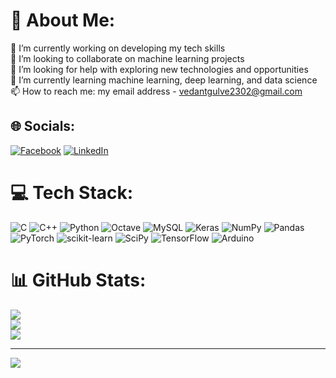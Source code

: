 # 💫 About Me:
🔭 I’m currently working on developing my tech skills<br>👯 I’m looking to collaborate on machine learning projects<br>🤝 I’m looking for help with exploring new technologies and opportunities<br>🌱 I’m currently learning machine learning, deep learning, and data science<br>📫 How to reach me: my email address - vedantgulve2302@gmail.com


## 🌐 Socials:
[![Facebook](https://img.shields.io/badge/Facebook-%231877F2.svg?logo=Facebook&logoColor=white)](https://facebook.com/vedant.gulve.52) [![LinkedIn](https://img.shields.io/badge/LinkedIn-%230077B5.svg?logo=linkedin&logoColor=white)](https://linkedin.com/in/vedant-gulve) 

# 💻 Tech Stack:
![C](https://img.shields.io/badge/c-%2300599C.svg?style=flat&logo=c&logoColor=white) ![C++](https://img.shields.io/badge/c++-%2300599C.svg?style=flat&logo=c%2B%2B&logoColor=white) ![Python](https://img.shields.io/badge/python-3670A0?style=flat&logo=python&logoColor=ffdd54) ![Octave](https://img.shields.io/badge/OCTAVE-darkblue?style=flat&logo=octave&logoColor=fcd683) ![MySQL](https://img.shields.io/badge/mysql-%2300f.svg?style=flat&logo=mysql&logoColor=white) ![Keras](https://img.shields.io/badge/Keras-%23D00000.svg?style=flat&logo=Keras&logoColor=white) ![NumPy](https://img.shields.io/badge/numpy-%23013243.svg?style=flat&logo=numpy&logoColor=white) ![Pandas](https://img.shields.io/badge/pandas-%23150458.svg?style=flat&logo=pandas&logoColor=white) ![PyTorch](https://img.shields.io/badge/PyTorch-%23EE4C2C.svg?style=flat&logo=PyTorch&logoColor=white) ![scikit-learn](https://img.shields.io/badge/scikit--learn-%23F7931E.svg?style=flat&logo=scikit-learn&logoColor=white) ![SciPy](https://img.shields.io/badge/SciPy-%230C55A5.svg?style=flat&logo=scipy&logoColor=%white) ![TensorFlow](https://img.shields.io/badge/TensorFlow-%23FF6F00.svg?style=flat&logo=TensorFlow&logoColor=white) ![Arduino](https://img.shields.io/badge/-Arduino-00979D?style=flat&logo=Arduino&logoColor=white)
# 📊 GitHub Stats:
![](https://github-readme-stats.vercel.app/api?username=VedantG-02&theme=radical&hide_border=false&include_all_commits=false&count_private=false)<br/>
![](https://github-readme-streak-stats.herokuapp.com/?user=VedantG-02&theme=radical&hide_border=false)<br/>
![](https://github-readme-stats.vercel.app/api/top-langs/?username=VedantG-02&theme=radical&hide_border=false&include_all_commits=false&count_private=false&layout=compact)

---
[![](https://visitcount.itsvg.in/api?id=VedantG-02&icon=5&color=0)](https://visitcount.itsvg.in)

<!-- Proudly created with GPRM ( https://gprm.itsvg.in ) -->
